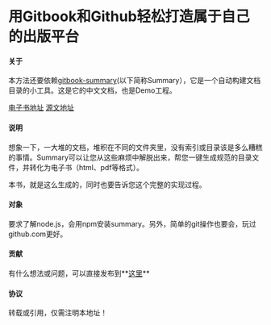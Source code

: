 # 用Gitbook和Github轻松打造属于自己的出版平台


#### 关于

本方法还要依赖[gitbook-summary](https://github.com/imfly/gitbook-summary)(以下简称Summary），它是一个自动构建文档目录的小工具。这是它的中文文档，也是Demo工程。

[电子书地址](http://imfly.github.io/how-to-create-self-publishing-platform) 
[源文地址](https://github.com/imfly/how-to-create-self-publishing-platform)

#### 说明

想象一下，一大堆的文档，堆积在不同的文件夹里，没有索引或目录该是多么糟糕的事情。Summary可以让您从这些麻烦中解脱出来，帮您一键生成规范的目录文件，并转化为电子书（html、pdf等格式）。

本书，就是这么生成的，同时也要告诉您这个完整的实现过程。

#### 对象

要求了解node.js，会用npm安装summary。另外，简单的git操作也要会，玩过github.com更好。

#### 贡献

有什么想法或问题，可以直接发布到**[这里](https://github.com/imfly/gitbook-summary)**

#### 协议

转载或引用，仅需注明本地址！
